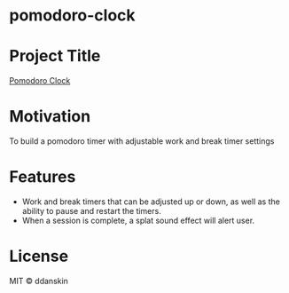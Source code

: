 # pomodoro-clock

# Project Title
[Pomodoro Clock](https://ddanskin.github.io/pomodoro-clock/)

# Motivation
To build a pomodoro timer with adjustable work and break timer settings

# Features
* Work and break timers that can be adjusted up or down, as well as the ability to pause and restart the timers.
* When a session is complete, a splat sound effect will alert user.

# License
MIT &copy; ddanskin
